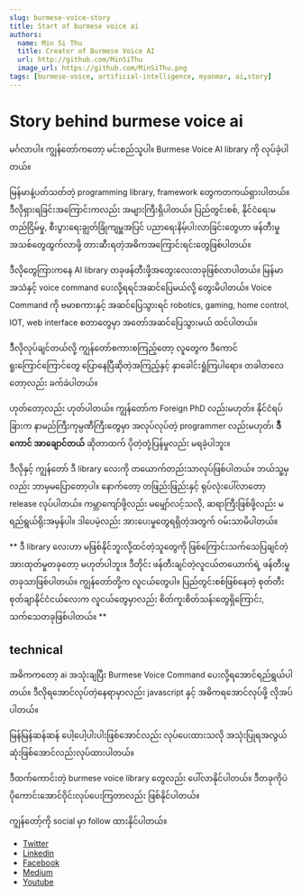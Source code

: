 ```yaml
---
slug: burmese-voice-story
title: Start of burmese voice ai
authors:
  name: Min Si Thu
  title: Creator of Burmese Voice AI
  url: http://github.com/MinSiThu
  image_url: https://github.com/MinSiThu.png
tags: [burmese-voice, artificial-intelligence, myanmar, ai,story]
---
```


# Story behind burmese voice ai

မင်္ဂလာပါ။ ကျွန်တော်ကတော့ မင်းစည်သူပါ။ Burmese Voice AI library ကို လုပ်ခဲ့ပါတယ်။

မြန်မာနဲ့ပတ်သတ်တဲ့ programming library, framework တွေကတကယ်ရှားပါတယ်။ ဒီလိုရှားရခြင်းအကြောင်းကလည်း အများကြီးရှိပါတယ်။ ပြည်တွင်းစစ်, နိုင်ငံရေးမတည်ငြိမ်မှု, စီးပွားရေးချွတ်ခြုံကျမှူအပြင် ပညာရေးနိမ့်ပါးလာခြင်းတွေဟာ ဖန်တီးမှုအသစ်တွေထွက်လာဖို့ တားဆီးရတဲ့အဓိကအကြောင်းရင်းတွေဖြစ်ပါတယ်။

ဒီလိုတွေကြားကနေ AI library တခုဖန်တီးဖို့အတွေးလေးတခုဖြစ်လာပါတယ်။
မြန်မာအသံနှင့် voice command ပေးလို့ရရင်အဆင်ပြေမယ်လို့ တွေးမိပါတယ်။
Voice Command ကို ဗမာစကားနှင့် အဆင်ပြေသွားရင် robotics, gaming, home control, IOT, web interface စတာတွေမှာ အတော်အဆင်ပြေသွားမယ် ထင်ပါတယ်။ 

ဒီိလိုလုပ်ချင်တယ်လို့ ကျွန်တော်စကားစကြည့်တော့ လူတွေက ဒီကောင်ရူးကြောင်ကြောင်တွေ ပြောနေပြီဆိုတဲ့အကြည့်နှင့် နှာခေါင်းရှုံကြပါရော။ တခါတလေတော့လည်း ခက်ခဲပါတယ်။ 

ဟုတ်တော့လည်း ဟုတ်ပါတယ်။ ကျွန်တော်က Foreign PhD လည်းမဟုတ်။ နိုင်ငံရပ်ခြားက နာမည်ကြီးကုမ္ပဏီကြီးတွေမှာ အလုပ်လုပ်တဲ့ programmer လည်းမဟုတ်၊ **ဒီကောင် အာချောင်တယ်** ဆိုတာထက် ပိုတဲ့တုံ့ပြန်မှုလည်း မရခဲ့ပါဘူး။

ဒီလိုနှင့် ကျွန်တော် ဒီ library လေးကို တယောက်တည်းသာလုပ်ဖြစ်ပါတယ်။ ဘယ်သူ့မှလည်း ဘာမှမပြောတော့ပါ။ 
နောက်တော့ တဖြည်းဖြည်းနှင့် ရုပ်လုံးပေါ်လာတော့ release လုပ်ပါတယ်။ ကမ္ဘာကျော်ဖို့လည်း မမျှော်လင့်သလို, ဆရာကြီးဖြစ်ဖို့လည်း မရည်ရွယ်ရိုးအမှန်ပါ။ ဒါပေမဲ့လည်း အားပေးမှုတွေရရှိတဲ့အတွက် ဝမ်းသာမိပါတယ်။

** ဒီ library လေးဟာ မဖြစ်နိုင်ဘူးလို့ထင်တဲ့သူတွေကို ဖြစ်ကြောင်းသက်သေပြချင်တဲ့ အားထုတ်မှုတခုတော့ မဟုတ်ပါဘူး။ ဒီတိုင်း ဖန်တီးချင်တဲ့လူငယ်တယောက်ရဲ့ ဖန်တီးမှုတခုသာဖြစ်ပါတယ်။ ကျွန်တော်တို့က လူငယ်တွေပါ။ ပြည်တွင်းစစ်ဖြစ်နေတဲ့ စုတ်တီးစုတ်ချာနိုင်ငံငယ်လေးက လူငယ်တွေမှာလည်း စိတ်ကူးစိတ်သန်းတွေရှိကြောင်း, သက်သေတခုဖြစ်ပါတယ်။ **

## technical

အဓိကကတော့ ai အသုံးချပြီး Burmese Voice Command ပေးလို့ရအောင်ရည်ရွယ်ပါတယ်။ ဒီလိုရအောင်လုပ်တဲ့နေရာမှာလည်း javascript နှင့် အဓိကရအောင်လုပ်ဖို့ လိုအပ်ပါတယ်။ 

မြန်မြန်ဆန်ဆန် ပေါ့ပေါ့ပါးပါးဖြစ်အောင်လည်း လုပ်ပေးထားသလို အသုံးပြုရအလွယ်ဆုံးဖြစ်အောင်လည်းလုပ်ထားပါတယ်။

ဒီထက်ကောင်းတဲ့ burmese voice library တွေလည်း ပေါ်လာနိုင်ပါတယ်။ ဒီတခုကိုပဲ ပိုကောင်းအောင်ဝိုင်းလုပ်ပေးကြတာလည်း ဖြစ်နိုင်ပါတယ်။ 

ကျွန်တော့်ကို social မှာ follow ထားနိုင်ပါတယ်။

- [Twitter](https://twitter.com/minsith09364146)
- [Linkedin](https://www.linkedin.com/in/min-si-thu-265917171)
- [Facebook](https://www.facebook.com/profile.php?id=100008064318566)
- [Medium](https://medium.com/@minsithu_53495)
- [Youtube](https://www.youtube.com/@mstengine286)